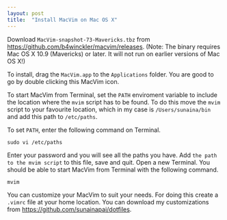 ```yaml
---
layout: post
title:  "Install MacVim on Mac OS X"
---
```


Download `MacVim-snapshot-73-Mavericks.tbz` from
<https://github.com/b4winckler/macvim/releases>. (Note: The binary
requires Mac OS X 10.9 (Mavericks) or later. It will not run on earlier
versions of Mac OS X!)

To install, drag the `MacVim.app` to the `Applications` folder. You are
good to go by double clicking this MacVim icon.

To start MacVim from Terminal, set the `PATH` enviroment variable to
include the location where the `mvim` script has to be found. To do this
move the `mvim` script to your favourite location, which in my case is
`/Users/sunaina/bin` and add this path to `/etc/paths`.

To set `PATH`, enter the following command on Terminal.

    sudo vi /etc/paths

Enter your password and you will see all the paths you have. Add `the
path to the mvim script` to this file, save and quit. Open a new
Terminal. You should be able to start MacVim from Terminal with the
following command.

    mvim

You can customize your MacVim to suit your needs. For doing this create a
`.vimrc` file at your home location. You can download my
customizations from <https://github.com/sunainapai/dotfiles>.
